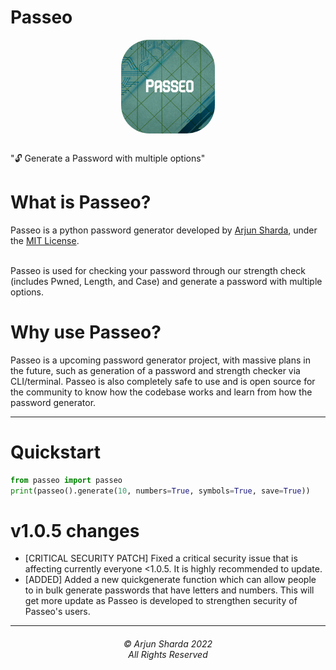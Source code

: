 # Passeo
<div style="text-align: center; display: grid; justify-content: center;"><img style="margin: auto; margin-bottom: 1rem; border-radius: 30%;" height="150" width="150" src="https://raw.githubusercontent.com/ArjunSharda/Passeo/main/ext/passeo.jpg"/></div>

"🔓 Generate a Password with multiple options"

# What is Passeo?

Passeo is a python password generator developed by [Arjun Sharda](https://github.com/ArjunSharda), under the [MIT License](https://github.com/ArjunSharda/Passeo/blob/main/LICENSE).

<br>
Passeo is used for checking your password through our strength check (includes Pwned, Length, and Case) and generate a password with multiple options.
</br>

# Why use Passeo?

Passeo is a upcoming password generator project, with massive plans in the future, such as generation of a password and strength checker via CLI/terminal. Passeo is also completely safe to use and is open source for the community to know how the codebase works and learn from how the password generator.


-----------------

# Quickstart

```python
from passeo import passeo
print(passeo().generate(10, numbers=True, symbols=True, save=True))
```

# v1.0.5 changes
- [CRITICAL SECURITY PATCH] Fixed a critical security issue that is affecting currently everyone <1.0.5. It is highly recommended to update.
- [ADDED] Added a new quickgenerate function which can allow people to in bulk generate passwords that have letters and numbers. This will get more update as Passeo is developed to strengthen security of Passeo's users.


<hr>
<h6 align="center">© Arjun Sharda 2022 
<br>
All Rights Reserved</h6>
